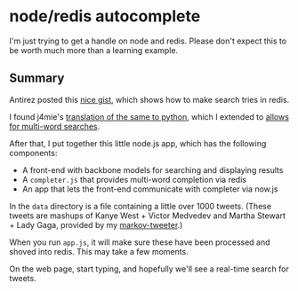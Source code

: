 node/redis autocomplete
=======================

I'm just trying to get a handle on node and redis.  Please don't expect this to
be worth much more than a learning example.

Summary
-------

Antirez posted this [nice gist](http://gist.github.com/574044), which shows how to
make search tries in redis.

I found j4mie's [translation of the same to
python](https://gist.github.com/577852), which I extended to [allows for
multi-word searches](https://gist.github.com/925979).

After that, I put together this little node.js app, which has the following
components:

- A front-end with backbone models for searching and displaying results
- A `completer.js` that provides multi-word completion via redis
- An app that lets the front-end communicate with completer via now.js

In the `data` directory is a file containing a little over 1000 tweets.  (These
tweets are mashups of Kanye West + Victor Medvedev and Martha Stewart + Lady
Gaga, provided by my [markov-tweeter](https://github.com/jedp/markov-tweeter).)

When you run `app.js`, it will make sure these have been processed and shoved
into redis.  This may take a few moments.

On the web page, start typing, and hopefully we'll see a real-time search for
tweets.  





